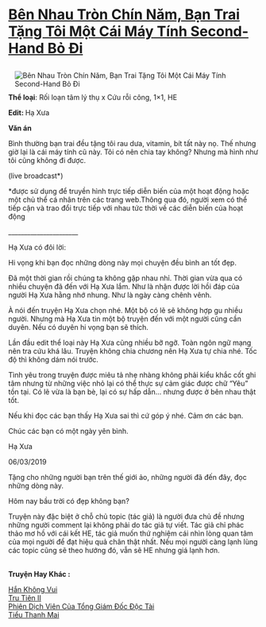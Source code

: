 <a href="https://utruyen.com/ben-nhau-tron-chin-nam-ban-trai-tang-toi-mot-cai-may-tinh-second-hand-bo-di/19262/" title="Bên Nhau Tròn Chín Năm, Bạn Trai Tặng Tôi Một Cái Máy Tính Second-Hand Bỏ Đi"><h1>Bên Nhau Tròn Chín Năm, Bạn Trai Tặng Tôi Một Cái Máy Tính Second-Hand Bỏ Đi</h1></a><div style="display:table"><img align="right" style="float: left; padding: 10px;" src="https://utruyen.com/images/story/200x260/ben-nhau-tron-chin-nam-ban-trai-tang-toi-mot-cai-may-tinh-second-hand-bo-di.jpg" alt="Bên Nhau Tròn Chín Năm, Bạn Trai Tặng Tôi Một Cái Máy Tính Second-Hand Bỏ Đi"><b>Thể loại</b>: Rối loạn tâm lý thụ x Cứu rỗi công, 1×1, HE<p></p><b>Edit: </b>Hạ Xưa<p></p><strong>Văn án</strong><p></p>Bình thường bạn trai đều tặng tôi rau dưa, vitamin, bít tất này nọ. Thế nhưng giờ lại là cái máy tính cũ này. Tôi có nên chia tay không? Nhưng mà hình như tôi cũng không đi được.<p></p><p></p>(live broadcast*)<p></p>*được sử dụng để truyền hình trực tiếp diễn biến của một hoạt động hoặc một chủ thể cá nhân trên các trang web.Thông qua đó, người xem có thể tiếp cận và trao đổi trực tiếp với nhau tức thời về các diễn biến của hoạt động<p></p>______________________<p></p>Hạ Xưa có đôi lời:<p></p>Hi vọng khi bạn đọc những dòng này mọi chuyện đều bình an tốt đẹp.<p></p>Đã một thời gian rồi chúng ta không gặp nhau nhỉ. Thời gian vừa qua có nhiều chuyện đã đến với Hạ Xưa lắm. Như là nhận được lời hồi đáp của người Hạ Xưa hằng nhớ nhung. Như là ngày càng chênh vênh.<p></p>À nói đến truyện Hạ Xưa chọn nhé. Một bộ có lẽ sẽ không hợp gu nhiều người. Nhưng mà Hạ Xưa tin một bộ truyện đến với một người cũng cần duyên. Nếu có duyên hi vọng bạn sẽ thích.<p></p>Lần đầu edit thể loại này Hạ Xưa cũng nhiều bỡ ngỡ. Toàn ngôn ngữ mạng nên tra cứu khá lâu. Truyện không chia chương nên Hạ Xưa tự chia nhé. Tốc độ thì không dám nói trước.<p></p>Tình yêu trong truyện được miêu tả nhẹ nhàng không phải kiểu khắc cốt ghi tâm nhưng từ những việc nhỏ lại có thể thực sự cảm giác được chữ “Yêu” tồn tại. Có lẽ vừa là bạn bè, lại có sự hấp dẫn… nhưng được ở bên nhau thật tốt.<p></p>Nếu khi đọc các bạn thấy Hạ Xưa sai thì cứ góp ý nhé. Cảm ơn các bạn.<p></p>Chúc các bạn có một ngày yên bình.<p></p>Hạ Xưa<p></p>06/03/2019<p></p>Tặng cho những người bạn trên thế giới ảo, những người đã đến đây, đọc những dòng này.<p></p>Hôm nay bầu trời có đẹp không bạn?<p></p>Truyện này đặc biệt ở chỗ chủ topic (tác giả) là người đưa chủ đề nhưng những người comment lại không phải do tác giả tự viết. Tác giả chỉ phác thảo mơ hồ với cái kết HE, tác giả muốn thứ nghiệm cái nhìn lòng quan tâm của mọi người để đạt hiệu quả chân thật nhất. Nếu mọi người càng lạnh lùng các topic cũng sẽ theo hướng đó, vẫn sẽ HE nhưng giá lạnh hơn.</div><p><br><b>Truyện Hay Khác :</b></p><a href="https://utruyen.com/han-khong-vui/19260/" alt="Hắn Không Vui">Hắn Không Vui</a><br/><a href="https://github.com/quanluxury/truyenhot/tree/master/truyenhay/6791/" alt="Tru Tiên II">Tru Tiên II</a><br/><a href="https://github.com/quanluxury/truyenhot/tree/master/truyenhay/17417/" alt="Phiên Dịch Viên Của Tổng Giám Đốc Độc Tài">Phiên Dịch Viên Của Tổng Giám Đốc Độc Tài</a><br/><a href="https://www.flickr.com/photos/183745219@N08/49152037006/" alt="Tiểu Thanh Mai">Tiểu Thanh Mai</a><br/>